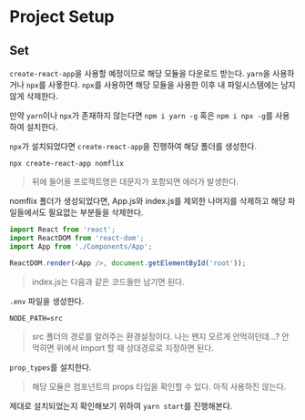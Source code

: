 # Project Setup

## Set

`create-react-app`을 사용할 예정이므로 해당 모듈을 다운로드 받는다. `yarn`을 사용하거나 `npx`를 사욯한다.
`npx`를 사용하면 해당 모듈을 사용한 이후 내 파일시스템에는 남지않게 삭제한다.

만약 `yarn`이나 `npx`가 존재하지 않는다면 `npm i yarn -g` 혹은 `npm i npx -g`를 사용하여 설치한다.

`npx`가 설치되었다면 `create-react-app`을 진행하여 해당 폴더를 생성한다.

```shell
npx create-react-app nomflix
```

> 뒤에 들어올 프로젝트명은 대문자가 포함되면 에러가 발생한다.

nomflix 폴더가 생성되었다면, App.js와 index.js를 제외한 나머지를 삭제하고 해당 파일들에서도 필요없는 부분들을 삭제한다.

```js
import React from 'react';
import ReactDOM from 'react-dom';
import App from './Components/App';

ReactDOM.render(<App />, document.getElementById('root'));
```

> index.js는 다음과 같은 코드들만 남기면 된다.

`.env` 파일을 생성한다.

```
NODE_PATH=src
```

> src 폴더의 경로를 알려주는 환경설정이다. 나는 왠지 모르게 안먹히던데...? 안먹히면 위에서 import 할 때 상대경로로 지정하면 된다.

`prop_types`를 설치한다.

> 해당 모듈은 컴포넌트의 props 타입을 확인할 수 있다. 아직 사용하진 않는다.

제대로 설치되었는지 확인해보기 위하여 `yarn start`를 진행해본다.